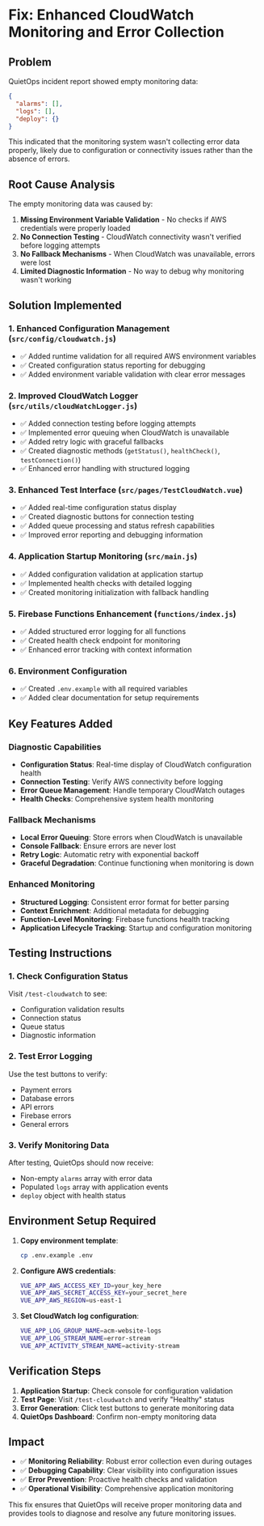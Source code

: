 # Fix: Enhanced CloudWatch Monitoring and Error Collection

## Problem
QuietOps incident report showed empty monitoring data:
```json
{
  "alarms": [],
  "logs": [],
  "deploy": {}
}
```

This indicated that the monitoring system wasn't collecting error data properly, likely due to configuration or connectivity issues rather than the absence of errors.

## Root Cause Analysis
The empty monitoring data was caused by:
1. **Missing Environment Variable Validation** - No checks if AWS credentials were properly loaded
2. **No Connection Testing** - CloudWatch connectivity wasn't verified before logging attempts
3. **No Fallback Mechanisms** - When CloudWatch was unavailable, errors were lost
4. **Limited Diagnostic Information** - No way to debug why monitoring wasn't working

## Solution Implemented

### 1. Enhanced Configuration Management (`src/config/cloudwatch.js`)
- ✅ Added runtime validation for all required AWS environment variables
- ✅ Created configuration status reporting for debugging
- ✅ Added environment variable validation with clear error messages

### 2. Improved CloudWatch Logger (`src/utils/cloudWatchLogger.js`)
- ✅ Added connection testing before logging attempts
- ✅ Implemented error queuing when CloudWatch is unavailable
- ✅ Added retry logic with graceful fallbacks
- ✅ Created diagnostic methods (`getStatus()`, `healthCheck()`, `testConnection()`)
- ✅ Enhanced error handling with structured logging

### 3. Enhanced Test Interface (`src/pages/TestCloudWatch.vue`)
- ✅ Added real-time configuration status display
- ✅ Created diagnostic buttons for connection testing
- ✅ Added queue processing and status refresh capabilities
- ✅ Improved error reporting and debugging information

### 4. Application Startup Monitoring (`src/main.js`)
- ✅ Added configuration validation at application startup
- ✅ Implemented health checks with detailed logging
- ✅ Created monitoring initialization with fallback handling

### 5. Firebase Functions Enhancement (`functions/index.js`)
- ✅ Added structured error logging for all functions
- ✅ Created health check endpoint for monitoring
- ✅ Enhanced error tracking with context information

### 6. Environment Configuration
- ✅ Created `.env.example` with all required variables
- ✅ Added clear documentation for setup requirements

## Key Features Added

### Diagnostic Capabilities
- **Configuration Status**: Real-time display of CloudWatch configuration health
- **Connection Testing**: Verify AWS connectivity before logging
- **Error Queue Management**: Handle temporary CloudWatch outages
- **Health Checks**: Comprehensive system health monitoring

### Fallback Mechanisms
- **Local Error Queuing**: Store errors when CloudWatch is unavailable
- **Console Fallback**: Ensure errors are never lost
- **Retry Logic**: Automatic retry with exponential backoff
- **Graceful Degradation**: Continue functioning when monitoring is down

### Enhanced Monitoring
- **Structured Logging**: Consistent error format for better parsing
- **Context Enrichment**: Additional metadata for debugging
- **Function-Level Monitoring**: Firebase functions health tracking
- **Application Lifecycle Tracking**: Startup and configuration monitoring

## Testing Instructions

### 1. Check Configuration Status
Visit `/test-cloudwatch` to see:
- Configuration validation results
- Connection status
- Queue status
- Diagnostic information

### 2. Test Error Logging
Use the test buttons to verify:
- Payment errors
- Database errors
- API errors
- Firebase errors
- General errors

### 3. Verify Monitoring Data
After testing, QuietOps should now receive:
- Non-empty `alarms` array with error data
- Populated `logs` array with application events
- `deploy` object with health status

## Environment Setup Required

1. **Copy environment template**:
   ```bash
   cp .env.example .env
   ```

2. **Configure AWS credentials**:
   ```bash
   VUE_APP_AWS_ACCESS_KEY_ID=your_key_here
   VUE_APP_AWS_SECRET_ACCESS_KEY=your_secret_here
   VUE_APP_AWS_REGION=us-east-1
   ```

3. **Set CloudWatch log configuration**:
   ```bash
   VUE_APP_LOG_GROUP_NAME=acm-website-logs
   VUE_APP_LOG_STREAM_NAME=error-stream
   VUE_APP_ACTIVITY_STREAM_NAME=activity-stream
   ```

## Verification Steps

1. **Application Startup**: Check console for configuration validation
2. **Test Page**: Visit `/test-cloudwatch` and verify "Healthy" status
3. **Error Generation**: Click test buttons to generate monitoring data
4. **QuietOps Dashboard**: Confirm non-empty monitoring data

## Impact
- ✅ **Monitoring Reliability**: Robust error collection even during outages
- ✅ **Debugging Capability**: Clear visibility into configuration issues
- ✅ **Error Prevention**: Proactive health checks and validation
- ✅ **Operational Visibility**: Comprehensive application monitoring

This fix ensures that QuietOps will receive proper monitoring data and provides tools to diagnose and resolve any future monitoring issues.